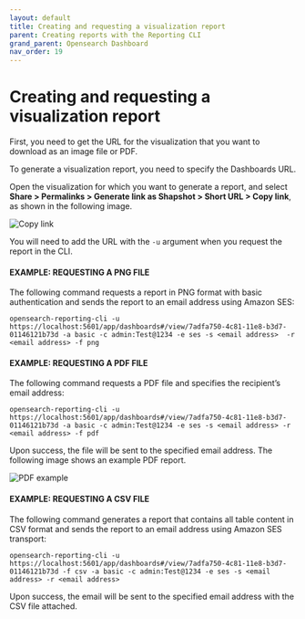 ```yaml
---
layout: default
title: Creating and requesting a visualization report
parent: Creating reports with the Reporting CLI
grand_parent: Opensearch Dashboard
nav_order: 19
---
```


# Creating and requesting a visualization report

First, you need to get the URL for the visualization that you want to download as an image file or PDF.

To generate a visualization report, you need to specify the Dashboards URL.

Open the visualization for which you want to generate a report, and select  **Share > Permalinks > Generate link as Shapshot > Short URL > Copy link**, as shown in the following image.

![Copy link]({{site.baseurl}}/images/creating-reports-with-the-reporting-cli/dash-url.png)

You will need to add the URL with the  `-u`  argument when you request the report in the CLI.

#### EXAMPLE: REQUESTING A PNG FILE[](https://opensearch.org/docs/latest/dashboards/reporting-cli/rep-cli-create/#example-requesting-a-png-file)

The following command requests a report in PNG format with basic authentication and sends the report to an email address using Amazon SES:

```
opensearch-reporting-cli -u https://localhost:5601/app/dashboards#/view/7adfa750-4c81-11e8-b3d7-01146121b73d -a basic -c admin:Test@1234 -e ses -s <email address>  -r <email address> -f png

```

#### EXAMPLE: REQUESTING A PDF FILE[](https://opensearch.org/docs/latest/dashboards/reporting-cli/rep-cli-create/#example-requesting-a-pdf-file)

The following command requests a PDF file and specifies the recipient’s email address:

```
opensearch-reporting-cli -u https://localhost:5601/app/dashboards#/view/7adfa750-4c81-11e8-b3d7-01146121b73d -a basic -c admin:Test@1234 -e ses -s <email address> -r <email address> -f pdf

```

Upon success, the file will be sent to the specified email address. The following image shows an example PDF report.

![PDF example]({{site.baseurl}}/images/creating-reports-with-the-reporting-cli/cli-pdf-report.png)

#### EXAMPLE: REQUESTING A CSV FILE[](https://opensearch.org/docs/latest/dashboards/reporting-cli/rep-cli-create/#example-requesting-a-csv-file)

The following command generates a report that contains all table content in CSV format and sends the report to an email address using Amazon SES transport:

```
opensearch-reporting-cli -u https://localhost:5601/app/dashboards#/view/7adfa750-4c81-11e8-b3d7-01146121b73d -f csv -a basic -c admin:Test@1234 -e ses -s <email address> -r <email address>

```

Upon success, the email will be sent to the specified email address with the CSV file attached.
